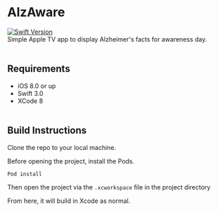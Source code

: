 # AlzAware
[![Swift Version][swift-image]][swift-url]
<br>
Simple Apple TV app to display Alzheimer's facts for awareness day.
<br><br>
## Requirements ##
* iOS 8.0 or up
* Swift 3.0
* XCode 8
<br><br>
## Build Instructions ##
Clone the repo to your local machine. 

Before opening the project, install the Pods.

`Pod install`

Then open the project via the `.xcworkspace` file in the project directory

From here, it will build in Xcode as normal.


[swift-image]:https://img.shields.io/badge/swift-3.0-orange.svg
[swift-url]: https://swift.org/

